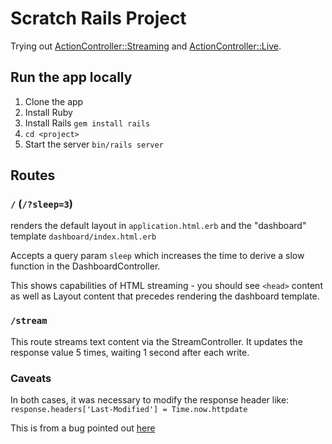 # Scratch Rails Project

Trying out [ActionController::Streaming](https://api.rubyonrails.org/classes/ActionController/Streaming.html) and [ActionController::Live](https://api.rubyonrails.org/classes/ActionController/Live.html).

## Run the app locally

1. Clone the app
2. Install Ruby
3. Install Rails `gem install rails`
4. `cd <project>`
5. Start the server `bin/rails server`


## Routes

### `/` (`/?sleep=3`)

renders the default layout in `application.html.erb` and the "dashboard" template `dashboard/index.html.erb`

Accepts a query param `sleep` which increases the time to derive a slow function in the DashboardController.

This shows capabilities of HTML streaming - you should see `<head>` content as well as Layout content that precedes rendering the dashboard template.

### `/stream`

This route streams text content via the StreamController.  It updates the response value 5 times, waiting 1 second after each write.


### Caveats

In both cases, it was necessary to modify the response header like:
`response.headers['Last-Modified'] = Time.now.httpdate`

This is from a bug pointed out [here](https://github.com/rack/rack/issues/1619#issuecomment-848460528)

